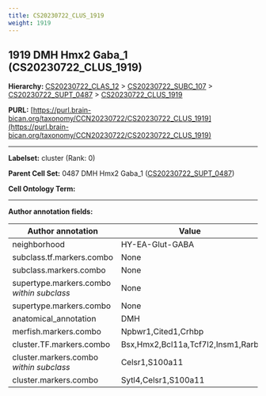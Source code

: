 ```yaml
---
title: CS20230722_CLUS_1919
weight: 1919
---
```

## 1919 DMH Hmx2 Gaba_1 (CS20230722_CLUS_1919)
<b>Hierarchy: </b>
[CS20230722_CLAS_12](../CS20230722_CLAS_12) >
[CS20230722_SUBC_107](../CS20230722_SUBC_107) >
[CS20230722_SUPT_0487](../CS20230722_SUPT_0487) >
[CS20230722_CLUS_1919](../CS20230722_CLUS_1919)

**PURL:** [https://purl.brain-bican.org/taxonomy/CCN20230722/CS20230722_CLUS_1919](https://purl.brain-bican.org/taxonomy/CCN20230722/CS20230722_CLUS_1919)

---


**Labelset:** cluster (Rank: 0)

**Parent Cell Set:** 0487 DMH Hmx2 Gaba_1 ([CS20230722_SUPT_0487](../CS20230722_SUPT_0487))



**Cell Ontology Term:** 

[MARKER GENES.]: #


---

[TRANSFERRED ANNOTATIONS.]: #


[AUTHOR ANNOTATION FIELDS.]: #


**Author annotation fields:**

| Author annotation | Value |
|-------------------|-------|
|neighborhood|HY-EA-Glut-GABA|
|subclass.tf.markers.combo|None|
|subclass.markers.combo|None|
|supertype.markers.combo _within subclass_|None|
|supertype.markers.combo|None|
|anatomical_annotation|DMH|
|merfish.markers.combo|Npbwr1,Cited1,Crhbp|
|cluster.TF.markers.combo|Bsx,Hmx2,Bcl11a,Tcf7l2,Insm1,Rarb|
|cluster.markers.combo _within subclass_|Celsr1,S100a11|
|cluster.markers.combo|Sytl4,Celsr1,S100a11|
